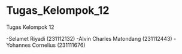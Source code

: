 # Tugas_Kelompok_12
Tugas Kelompok 12

-Selamet Riyadi (231112132)
-Alvin Charles Matondang (231112443)
-Yohannes Cornelius (231111676)

